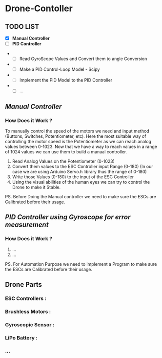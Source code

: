 # **Drone-Contoller**

## **TODO LIST**
- [x] **Manual Controller**
- [ ] **PID Controller**
- - [ ] Read GyroScope Values and Convert them to angle Conversion
- - [ ] Make a PID Control-Loop Model - Scipy
- - [ ] Implement the PID Model to the PID Controller
- - [ ] ...

## ***Manual Controller***
### **How Does it Work ?**
To manually control the speed of the motors we need and input method (Buttons, Switches, Potentiometer, etc). 
Here the most suitable way of controlling the motor speed is the Potentiometer as we can reach analog values between 0-1023.
Now that we have a way to reach values in a range of 1024 values we can use them to build a manual controller.

1. Read Analog Values on the Potentiometer (0-1023)
2. Convert them values to the ESC Controller input Range (0-180) (In our case we are using Arduino Servo.h library thus the range of 0-180)
3. Write those Values (0-180) to the input of the ESC Controller
4. Using the visual abilities of the human eyes we can try to control the Drone to make it Stable.

PS. Before Doing the Manual controller we need to make sure the ESCs are Calibrated before their usage.

## ***PID Controller using Gyroscope for error measurement***
### **How Does it Work ?**

1. ...
2. ...

PS. For Automation Purpose we need to implement a Program to make sure the ESCs are Calibrated before their usage.

## Drone Parts
### ESC Controllers :
### Brushless Motors :
### Gyroscopic Sensor :
### LiPo Battery :
### ...
